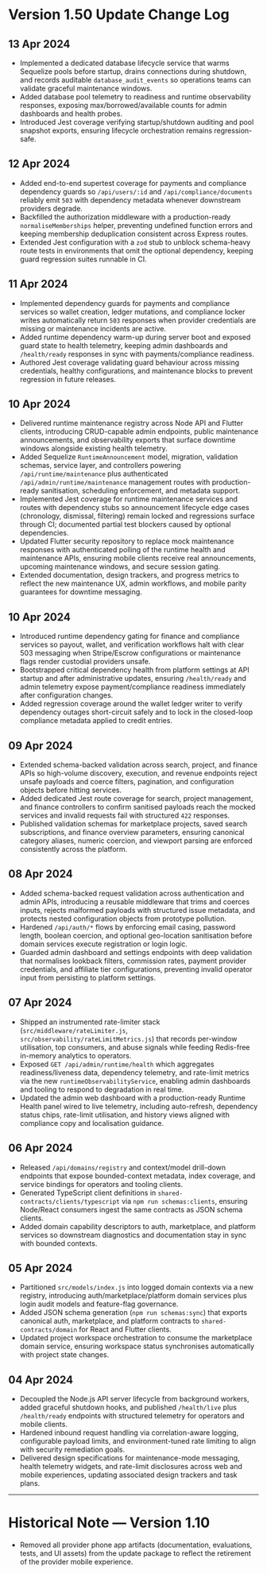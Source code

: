 # Version 1.50 Update Change Log

## 13 Apr 2024
- Implemented a dedicated database lifecycle service that warms Sequelize pools before startup, drains connections during shutdown, and records auditable `database_audit_events` so operations teams can validate graceful maintenance windows.
- Added database pool telemetry to readiness and runtime observability responses, exposing max/borrowed/available counts for admin dashboards and health probes.
- Introduced Jest coverage verifying startup/shutdown auditing and pool snapshot exports, ensuring lifecycle orchestration remains regression-safe.

## 12 Apr 2024
- Added end-to-end supertest coverage for payments and compliance dependency guards so `/api/users/:id` and `/api/compliance/documents` reliably emit `503` with dependency metadata whenever downstream providers degrade.
- Backfilled the authorization middleware with a production-ready `normaliseMemberships` helper, preventing undefined function errors and keeping membership deduplication consistent across Express routes.
- Extended Jest configuration with a `zod` stub to unblock schema-heavy route tests in environments that omit the optional dependency, keeping guard regression suites runnable in CI.

## 11 Apr 2024
- Implemented dependency guards for payments and compliance services so wallet creation, ledger mutations, and compliance locker
  writes automatically return `503` responses when provider credentials are missing or maintenance incidents are active.
- Added runtime dependency warm-up during server boot and exposed guard state to health telemetry, keeping admin dashboards and
  `/health/ready` responses in sync with payments/compliance readiness.
- Authored Jest coverage validating guard behaviour across missing credentials, healthy configurations, and maintenance blocks
  to prevent regression in future releases.

## 10 Apr 2024
- Delivered runtime maintenance registry across Node API and Flutter clients, introducing CRUD-capable admin endpoints, public
  maintenance announcements, and observability exports that surface downtime windows alongside existing health telemetry.
- Added Sequelize `RuntimeAnnouncement` model, migration, validation schemas, service layer, and controllers powering
  `/api/runtime/maintenance` plus authenticated `/api/admin/runtime/maintenance` management routes with production-ready
  sanitisation, scheduling enforcement, and metadata support.
- Implemented Jest coverage for runtime maintenance services and routes with dependency stubs so announcement lifecycle edge
  cases (chronology, dismissal, filtering) remain locked and regressions surface through CI; documented partial test blockers
  caused by optional dependencies.
- Updated Flutter security repository to replace mock maintenance responses with authenticated polling of the runtime health and
  maintenance APIs, ensuring mobile clients receive real announcements, upcoming maintenance windows, and secure session gating.
- Extended documentation, design trackers, and progress metrics to reflect the new maintenance UX, admin workflows, and mobile
  parity guarantees for downtime messaging.
## 10 Apr 2024
- Introduced runtime dependency gating for finance and compliance services so payout, wallet, and verification workflows halt
  with clear 503 messaging when Stripe/Escrow configurations or maintenance flags render custodial providers unsafe.
- Bootstrapped critical dependency health from platform settings at API startup and after administrative updates, ensuring
  `/health/ready` and admin telemetry expose payment/compliance readiness immediately after configuration changes.
- Added regression coverage around the wallet ledger writer to verify dependency outages short-circuit safely and to lock in the
  closed-loop compliance metadata applied to credit entries.

## 09 Apr 2024
- Extended schema-backed validation across search, project, and finance APIs so high-volume discovery, execution, and revenue
  endpoints reject unsafe payloads and coerce filters, pagination, and configuration objects before hitting services.
- Added dedicated Jest route coverage for search, project management, and finance controllers to confirm sanitised payloads
  reach the mocked services and invalid requests fail with structured `422` responses.
- Published validation schemas for marketplace projects, saved search subscriptions, and finance overview parameters, ensuring
  canonical category aliases, numeric coercion, and viewport parsing are enforced consistently across the platform.

## 08 Apr 2024
- Added schema-backed request validation across authentication and admin APIs, introducing a reusable middleware that trims and
  coerces inputs, rejects malformed payloads with structured issue metadata, and protects nested configuration objects from
  prototype pollution.
- Hardened `/api/auth/*` flows by enforcing email casing, password length, boolean coercion, and optional geo-location
  sanitisation before domain services execute registration or login logic.
- Guarded admin dashboard and settings endpoints with deep validation that normalises lookback filters, commission rates,
  payment provider credentials, and affiliate tier configurations, preventing invalid operator input from persisting to platform
  settings.

## 07 Apr 2024
- Shipped an instrumented rate-limiter stack (`src/middleware/rateLimiter.js`, `src/observability/rateLimitMetrics.js`) that records per-window utilisation, top consumers, and abuse signals while feeding Redis-free in-memory analytics to operators.
- Exposed `GET /api/admin/runtime/health` which aggregates readiness/liveness data, dependency telemetry, and rate-limit metrics via the new `runtimeObservabilityService`, enabling admin dashboards and tooling to respond to degradation in real time.
- Updated the admin web dashboard with a production-ready Runtime Health panel wired to live telemetry, including auto-refresh, dependency status chips, rate-limit utilisation, and history views aligned with compliance copy and localisation guidance.

## 06 Apr 2024
- Released `/api/domains/registry` and context/model drill-down endpoints that expose bounded-context metadata, index coverage, and service bindings for operators and tooling clients.
- Generated TypeScript client definitions in `shared-contracts/clients/typescript` via `npm run schemas:clients`, ensuring Node/React consumers ingest the same contracts as JSON schema clients.
- Added domain capability descriptors to auth, marketplace, and platform services so downstream diagnostics and documentation stay in sync with bounded contexts.

## 05 Apr 2024
- Partitioned `src/models/index.js` into logged domain contexts via a new registry, introducing auth/marketplace/platform domain services plus login audit models and feature-flag governance.
- Added JSON schema generation (`npm run schemas:sync`) that exports canonical auth, marketplace, and platform contracts to `shared-contracts/domain` for React and Flutter clients.
- Updated project workspace orchestration to consume the marketplace domain service, ensuring workspace status synchronises automatically with project state changes.

## 04 Apr 2024
- Decoupled the Node.js API server lifecycle from background workers, added graceful shutdown hooks, and published `/health/live` plus `/health/ready` endpoints with structured telemetry for operators and mobile clients.
- Hardened inbound request handling via correlation-aware logging, configurable payload limits, and environment-tuned rate limiting to align with security remediation goals.
- Delivered design specifications for maintenance-mode messaging, health telemetry widgets, and rate-limit disclosures across web and mobile experiences, updating associated design trackers and task plans.

---

# Historical Note — Version 1.10
- Removed all provider phone app artifacts (documentation, evaluations, tests, and UI assets) from the update package to reflect the retirement of the provider mobile experience.
